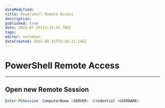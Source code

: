 ```yaml
---
dateModified:
title: Powershell Remote Access
description: 
published: true
date: 2022-07-25T13:15:54.706Z
tags: 
editor: markdown
dateCreated: 2022-05-21T15:28:21.146Z
---
```

# PowerShell Remote Access


---
## Open new Remote Session

```powershell
Enter-PSSession -ComputerName <SERVER> -Credential <USERNAME>
```
